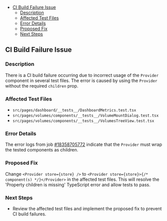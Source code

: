 <!-- START doctoc generated TOC please keep comment here to allow auto update -->
<!-- DON'T EDIT THIS SECTION, INSTEAD RE-RUN doctoc TO UPDATE -->

- [CI Build Failure Issue](#ci-build-failure-issue)
  - [Description](#description)
  - [Affected Test Files](#affected-test-files)
  - [Error Details](#error-details)
  - [Proposed Fix](#proposed-fix)
  - [Next Steps](#next-steps)

<!-- END doctoc generated TOC please keep comment here to allow auto update -->

## CI Build Failure Issue

### Description

There is a CI build failure occurring due to incorrect usage of the `Provider` component in several test files. The error is caused by using the `Provider` without the required `children` prop.

### Affected Test Files

- `src/pages/dashboard/__tests__/DashboardMetrics.test.tsx`
- `src/pages/volumes/components/__tests__/VolumeMountDialog.test.tsx`
- `src/pages/volumes/components/__tests__/VolumesTreeView.test.tsx`

### Error Details

The error logs from job [#18358705772](https://github.com/dianlight/srat/actions/runs/18358705772/job/52297189630) indicate that the `Provider` must wrap the tested components as children.

### Proposed Fix

Change `<Provider store={store} />` to `<Provider store={store}>{/* component(s) */}</Provider>` in the affected test files. This will resolve the 'Property children is missing' TypeScript error and allow tests to pass.

### Next Steps

- Review the affected test files and implement the proposed fix to prevent CI build failures.
